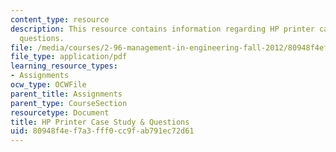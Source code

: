 ```yaml
---
content_type: resource
description: This resource contains information regarding HP printer case study &
  questions.
file: /media/courses/2-96-management-in-engineering-fall-2012/80948f4ef7a3fff0cc9fab791ec72d61_MIT2_96F12_assn03.pdf
file_type: application/pdf
learning_resource_types:
- Assignments
ocw_type: OCWFile
parent_title: Assignments
parent_type: CourseSection
resourcetype: Document
title: HP Printer Case Study & Questions
uid: 80948f4e-f7a3-fff0-cc9f-ab791ec72d61
---
```

